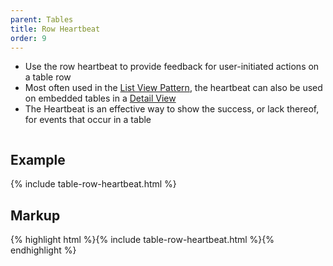 ```yaml
---
parent: Tables
title: Row Heartbeat
order: 9
---
```

<ul>
  <li>Use the row heartbeat to provide feedback for user-initiated actions on a table row</li>
  <li>Most often used in the <a href="/ux-patterns/#list-view">List View Pattern</a>, the heartbeat can also be used on embedded tables in a <a href="/ux-patterns/#detail-view">Detail View</a></li>
  <li>The Heartbeat is an effective way to show the success, or lack thereof, for events that occur in a table</li>
</ul>

<div style="overflow: hidden">
  <div class="rs-pull-left" style="width:40em; margin-right: 2em;">
    <h2>Example</h2>
    {% include table-row-heartbeat.html %}
  </div>
  <div class="rs-pull-left"><h2>Markup</h2>
    {% highlight html %}{% include table-row-heartbeat.html %}{% endhighlight %}
  </div>
</div>
